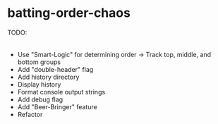 # batting-order-chaos

TODO:
######
- Use "Smart-Logic" for determining order
    -> Track top, middle, and bottom groups
- Add "double-header" flag
- Add history directory
- Display history
- Format console output strings
- Add debug flag
- Add "Beer-Bringer" feature
- Refactor
